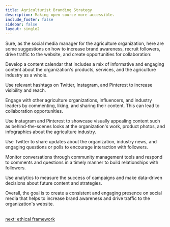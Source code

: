 ```yaml
---
title: Agriculturist Branding Strategy
description: Making open-source more accessible.
include_footer: false
sidebar: false
layout: single2
---
```


<p>
Sure, as the social media manager for the agriculture organization, here are some suggestions on how to increase brand awareness, recruit followers, drive traffic to the website, and create opportunities for collaboration:

Develop a content calendar that includes a mix of informative and engaging content about the organization's products, services, and the agriculture industry as a whole.

Use relevant hashtags on Twitter, Instagram, and Pinterest to increase visibility and reach.

Engage with other agriculture organizations, influencers, and industry leaders by commenting, liking, and sharing their content. This can lead to collaboration opportunities.

Use Instagram and Pinterest to showcase visually appealing content such as behind-the-scenes looks at the organization's work, product photos, and infographics about the agriculture industry.

Use Twitter to share updates about the organization, industry news, and engaging questions or polls to encourage interaction with followers.

Monitor conversations through community management tools and respond to comments and questions in a timely manner to build relationships with followers.

Use analytics to measure the success of campaigns and make data-driven decisions about future content and strategies.

Overall, the goal is to create a consistent and engaging presence on social media that helps to increase brand awareness and drive traffic to the organization's website.

<br>
<a href="https://workdojos.com/agriculturist/ethics">next: ethical framework</a>
</p>